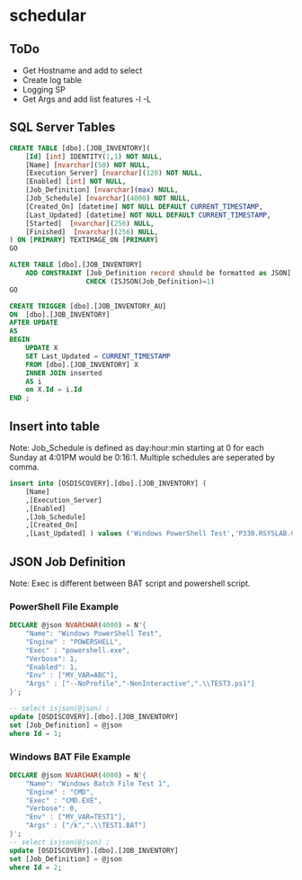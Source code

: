 # schedular

## ToDo

* Get Hostname and add to select
* Create log table
* Logging SP
* Get Args and add list features -l -L

## SQL Server Tables

```sql
CREATE TABLE [dbo].[JOB_INVENTORY](
    [Id] [int] IDENTITY(1,1) NOT NULL,
    [Name] [nvarchar](50) NOT NULL,
    [Execution_Server] [nvarchar](120) NOT NULL,
    [Enabled] [int] NOT NULL,
    [Job_Definition] [nvarchar](max) NULL,
    [Job_Schedule] [nvarchar](4000) NOT NULL,
    [Created_On] [datetime] NOT NULL DEFAULT CURRENT_TIMESTAMP,
    [Last_Updated] [datetime] NOT NULL DEFAULT CURRENT_TIMESTAMP,
    [Started]  [nvarchar](256) NULL,
    [Finished]  [nvarchar](256) NULL,
) ON [PRIMARY] TEXTIMAGE_ON [PRIMARY]
GO

ALTER TABLE [dbo].[JOB_INVENTORY]
    ADD CONSTRAINT [Job_Definition record should be formatted as JSON]
                   CHECK (ISJSON(Job_Definition)=1)
GO

CREATE TRIGGER [dbo].[JOB_INVENTORY_AU]
ON  [dbo].[JOB_INVENTORY]
AFTER UPDATE
AS
BEGIN
    UPDATE X 
    SET Last_Updated = CURRENT_TIMESTAMP
    FROM [dbo].[JOB_INVENTORY] X
    INNER JOIN inserted
    AS i
    on X.Id = i.Id
END ;
```

## Insert into table

Note: Job_Schedule is defined as day:hour:min starting at 0 for each
Sunday at 4:01PM would be 0:16:1. Multiple schedules are seperated by comma.

```sql
insert into [OSDISCOVERY].[dbo].[JOB_INVENTORY] (
    [Name]
    ,[Execution_Server]
    ,[Enabled]
    ,[Job_Schedule]
    ,[Created_On]
    ,[Last_Updated] ) values ('Windows PowerShell Test','P330.RSYSLAB.COM', 1, '0:12:10,4:13:10', CURRENT_TIMESTAMP, CURRENT_TIMESTAMP);
```

## JSON Job Definition

Note: Exec is different between BAT script and powershell script.

### PowerShell File Example

```sql
DECLARE @json NVARCHAR(4000) = N'{ 
    "Name": "Windows PowerShell Test",
    "Engine" : "POWERSHELL",
    "Exec" : "powershell.exe",
    "Verbose": 1,
    "Enabled": 1,
    "Env" : ["MY_VAR=ABC"],
    "Args" : ["--NoProfile","-NonInteractive",".\\TEST3.ps1"]
}';

-- select isjson(@json) ;
update [OSDISCOVERY].[dbo].[JOB_INVENTORY] 
set [Job_Definition] = @json
where Id = 1;
```

### Windows BAT File Example

```sql
DECLARE @json NVARCHAR(4000) = N'{ 
    "Name": "Windows Batch File Test 1",
    "Engine" : "CMD",
    "Exec" : "CMD.EXE",
    "Verbose": 0,
    "Env" : ["MY_VAR=TEST1"],
    "Args" : ["/k",".\\TEST1.BAT"]
}';
-- select isjson(@json) ;
update [OSDISCOVERY].[dbo].[JOB_INVENTORY] 
set [Job_Definition] = @json
where Id = 2;

```
